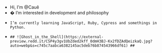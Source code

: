 - Hi, I’m @Cauê
- � I’m interested in development and philosophy
-     I’m currently learning JavaScript, Ruby, Cypress and somethings in Python.
-     ## ![Ghost_in_the_Shell](https://external-preview.redd.it/CSP4y3gv1UbZded2kff_0dmH3BJ-Kx2fDZAdQeizkaQ.jpg?auto=webp&s=c745c7aabca6382145ac5deb76b874543966df61) ##

<!---
Cauezinho/Cauezinho is a ✨ special ✨ repository because its `README.md` (this file) appears on your GitHub profile.
You can click the Preview link to take a look at your changes.
--->
